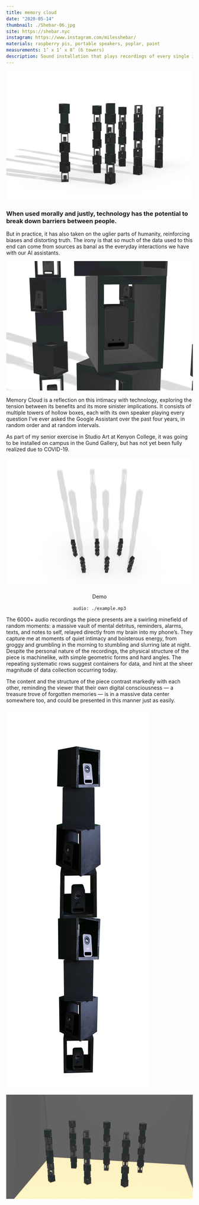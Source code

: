 ```yaml
---
title: memory cloud
date: "2020-05-14"
thumbnail: ./Shebar-06.jpg
site: https://shebar.nyc
instagram: https://www.instagram.com/milesshebar/
materials: raspberry pis, portable speakers, poplar, paint
measurements: 1’ x 1’ x 8’ (6 towers)
description: Sound installation that plays recordings of every single interaction I've ever had with the Google Assistant.
---
```


<div class="kg-card kg-image-card kg-width-wide">

![Miles Shebar](./Shebar-06.jpg)

</div>

### When used morally and justly, technology has the potential to break down barriers between people.

But in practice, it has also taken on the uglier parts of humanity, reinforcing biases and distorting truth. The irony is that so much of the data used to this end can come from sources as banal as the everyday interactions we have with our AI assistants.

<div class="kg-card kg-image-card kg-width-full">

![Miles Shebar](./Shebar-04.jpg)

</div>

Memory Cloud is a reflection on this intimacy with technology, exploring the tension between its benefits and its more sinister implications. It consists of multiple towers of hollow boxes, each with its own speaker playing every question I’ve ever asked the Google Assistant over the past four years, in random order and at random intervals.

As part of my senior exercise in Studio Art at Kenyon College, it was going to be installed on campus in the Gund Gallery, but has not yet been fully realized due to COVID-19.

<div class="kg-card kg-image-card kg-width-full">

![Miles Shebar](./Shebar-02.jpg)

</div>

<div class="kg-card" align="center">

<figcaption>Demo</figcaption>

`audio: ./example.mp3`

</div>

The 6000+ audio recordings the piece presents are a swirling minefield of random moments: a massive vault of mental detritus, reminders, alarms, texts, and notes to self, relayed directly from my brain into my phone’s. They capture me at moments of quiet intimacy and boisterous energy, from groggy and grumbling in the morning to stumbling and slurring late at night. Despite the personal nature of the recordings, the physical structure of the piece is machinelike, with simple geometric forms and hard angles. The repeating systematic rows suggest containers for data, and hint at the sheer magnitude of data collection occurring today.

The content and the structure of the piece contrast markedly with each other, reminding the viewer that their own digital consciousness — a treasure trove of forgotten memories — is in a massive data center somewhere too, and could be presented in this manner just as easily.

![Miles Shebar](./Shebar-01.jpg)

<div class="kg-card kg-image-card kg-width-full">

![Miles Shebar](./Shebar-07.jpg)

</div>
